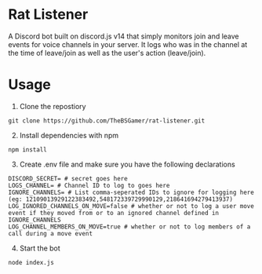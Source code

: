 # Rat Listener

A Discord bot built on discord.js v14 that simply monitors join and leave events for voice channels in your server. It logs who was in the channel at the time of leave/join as well as the user's action (leave/join).

# Usage
1. Clone the repostiory
```
git clone https://github.com/TheBSGamer/rat-listener.git
```
2. Install dependencies with npm
```
npm install
```
3. Create .env file and make sure you have the following declarations
```dotenv
DISCORD_SECRET= # secret goes here
LOGS_CHANNEL= # Channel ID to log to goes here
IGNORE_CHANNELS= # List comma-seperated IDs to ignore for logging here (eg: 12109013929122383492,548172339729990129,218641694279413937)
LOG_IGNORED_CHANNELS_ON_MOVE=false # whether or not to log a user move event if they moved from or to an ignored channel defined in IGNORE_CHANNELS
LOG_CHANNEL_MEMBERS_ON_MOVE=true # whether or not to log members of a call during a move event
```
4. Start the bot
```
node index.js
```

